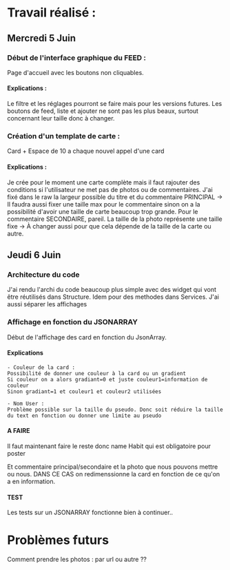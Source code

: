 # Travail réalisé :

## Mercredi 5 Juin

### Début de l'interface graphique du FEED :
Page d'accueil avec les boutons non cliquables.

#### Explications : 
Le filtre et les réglages pourront se faire mais pour les versions futures.
Les boutons de feed, liste et ajouter ne sont pas les plus beaux, surtout concernant leur taille donc à changer.

### Création d'un template de carte :
Card + Espace de 10 a chaque nouvel appel d'une card

#### Explications :
Je crée pour le moment une carte complète mais il faut rajouter des conditions si l'utilisateur ne met pas de photos ou de commentaires.
J'ai fixé dans le raw la largeur possible du titre et du commentaire PRINCIPAL -> Il faudra aussi fixer une taille max pour le commentaire sinon on a la possibilité d'avoir une taille de carte beaucoup trop grande.
Pour le commentaire SECONDAIRE, pareil.
La taille de la photo représente une taille fixe -> À changer aussi pour que cela dépende de la taille de la carte ou autre.

## Jeudi 6 Juin

### Architecture du code
J'ai rendu l'archi du code beaucoup plus simple avec des widget qui vont être réutilisés dans Structure. Idem pour des methodes dans Services.
J'ai aussi séparer les affichages

### Affichage en fonction du JSONARRAY
Début de l'affichage des card en fonction du JsonArray.

#### Explications
    - Couleur de la card :
    Possibilité de donner une couleur à la card ou un gradient
    Si couleur on a alors gradiant=0 et juste couleur1=information de couleur
    Sinon gradiant=1 et couleur1 et couleur2 utilisées

    - Nom User :
    Problème possible sur la taille du pseudo. Donc soit réduire la taille du text en fonction ou donner une limite au pseudo

#### A FAIRE 
Il faut maintenant faire le reste donc name Habit qui est obligatoire pour poster

Et commentaire principal/secondaire et la photo que nous pouvons mettre ou nous. DANS CE CAS on redimenssionne la card en fonction de ce qu'on a en information.

#### TEST
Les tests sur un JSONARRAY fonctionne bien à continuer..






# Problèmes futurs
Comment prendre les photos : par url ou autre ??